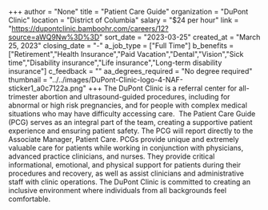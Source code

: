 +++
author = "None"
title = "Patient Care Guide"
organization = "DuPont Clinic"
location = "District of Columbia"
salary = "$24 per hour"
link = "https://dupontclinic.bamboohr.com/careers/12?source=aWQ9Nw%3D%3D"
sort_date = "2023-03-25"
created_at = "March 25, 2023"
closing_date = "-"
a_job_type = ["Full Time"]
b_benefits = ["Retirement","Health Insurance","Paid Vacation","Dental","Vision","Sick time","Disability insurance","Life insurance","Long-term disability insurance"]
c_feedback = ""
aa_degrees_required = "No degree required"
thumbnail = "../../images/DuPont-Clinic-logo-4-NAF-sticker1_a0c7122a.png"
+++
The DuPont Clinic is a referral center for all-trimester abortion and ultrasound-guided procedures, including for abnormal or high risk pregnancies, and for people with complex medical situations who may have difficulty accessing care.  
The Patient Care Guide (PCG) serves as an integral part of the team, creating a supportive patient experience and ensuring patient safety. The PCG will report directly to the Associate Manager, Patient Care. PCGs provide unique and extremely valuable care for patients while working in conjunction with physicians, advanced practice clinicians, and nurses. They provide critical informational, emotional, and physical support for patients during their procedures and recovery, as well as assist clinicians and administrative staff with clinic operations. The DuPont Clinic is committed to creating an inclusive environment where individuals from all backgrounds feel comfortable. 